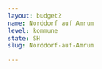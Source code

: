 ```yaml
---
layout: budget2
name: Norddorf auf Amrum
level: kommune
state: SH
slug: Norddorf-auf-Amrum

---
```



